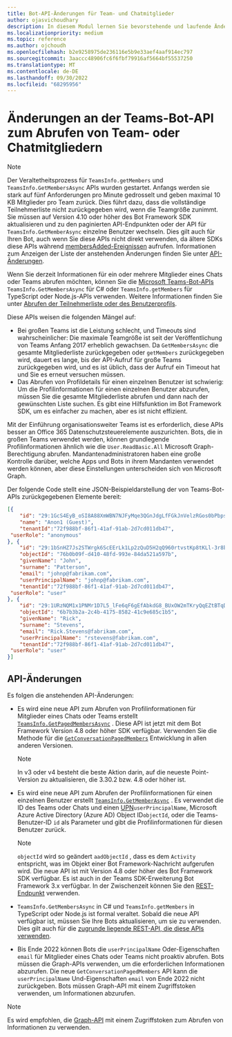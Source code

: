 ```yaml
---
title: Bot-API-Änderungen für Team- und Chatmitglieder
author: ojasvichoudhary
description: In diesem Modul lernen Sie bevorstehende und laufende Änderungen an den Bot-APIs kennen, die zum Abrufen von Mitgliedern von Teams und Chats verwendet werden.
ms.localizationpriority: medium
ms.topic: reference
ms.author: ojchoudh
ms.openlocfilehash: b2e9258975de236116e5b9e33aef4aaf914ec797
ms.sourcegitcommit: 3aaccc48906fc6f6fbf79916af5664bf55537250
ms.translationtype: MT
ms.contentlocale: de-DE
ms.lasthandoff: 09/30/2022
ms.locfileid: "68295956"
---
```

# <a name="teams-bot-api-changes-to-fetch-team-or-chat-members"></a>Änderungen an der Teams-Bot-API zum Abrufen von Team- oder Chatmitgliedern

>[!NOTE]
> Der Veraltetheitsprozess für `TeamsInfo.getMembers` und `TeamsInfo.GetMembersAsync` APIs wurden gestartet. Anfangs werden sie stark auf fünf Anforderungen pro Minute gedrosselt und geben maximal 10 KB Mitglieder pro Team zurück. Dies führt dazu, dass die vollständige Teilnehmerliste nicht zurückgegeben wird, wenn die Teamgröße zunimmt.
> Sie müssen auf Version 4.10 oder höher des Bot Framework SDK aktualisieren und zu den paginierten API-Endpunkten oder der API für `TeamsInfo.GetMemberAsync` einzelne Benutzer wechseln. Dies gilt auch für Ihren Bot, auch wenn Sie diese APIs nicht direkt verwenden, da ältere SDKs diese APIs während [membersAdded-Ereignissen](../bots/how-to/conversations/subscribe-to-conversation-events.md#members-added) aufrufen. Informationen zum Anzeigen der Liste der anstehenden Änderungen finden Sie unter [API-Änderungen](team-chat-member-api-changes.md#api-changes).

Wenn Sie derzeit Informationen für ein oder mehrere Mitglieder eines Chats oder Teams abrufen möchten, können Sie die [Microsoft Teams-Bot-APIs](/microsoftteams/platform/bots/how-to/get-teams-context?tabs=dotnet#fetch-the-roster-or-user-profile) `TeamsInfo.GetMembersAsync` für C# oder `TeamsInfo.getMembers` für TypeScript oder Node.js-APIs verwenden. Weitere Informationen finden Sie unter [Abrufen der Teilnehmerliste oder des Benutzerprofils](../bots/how-to/get-teams-context.md#fetch-the-roster-or-user-profile).

Diese APIs weisen die folgenden Mängel auf:

* Bei großen Teams ist die Leistung schlecht, und Timeouts sind wahrscheinlicher: Die maximale Teamgröße ist seit der Veröffentlichung von Teams Anfang 2017 erheblich gewachsen. Da `GetMembersAsync` die gesamte Mitgliederliste zurückgegeben oder `getMembers` zurückgegeben wird, dauert es lange, bis der API-Aufruf für große Teams zurückgegeben wird, und es ist üblich, dass der Aufruf ein Timeout hat und Sie es erneut versuchen müssen.
* Das Abrufen von Profildetails für einen einzelnen Benutzer ist schwierig: Um die Profilinformationen für einen einzelnen Benutzer abzurufen, müssen Sie die gesamte Mitgliederliste abrufen und dann nach der gewünschten Liste suchen. Es gibt eine Hilfsfunktion im Bot Framework SDK, um es einfacher zu machen, aber es ist nicht effizient.

Mit der Einführung organisationsweiter Teams ist es erforderlich, diese APIs besser an Office 365 Datenschutzsteuerelemente auszurichten. Bots, die in großen Teams verwendet werden, können grundlegende Profilinformationen ähnlich wie die `User.ReadBasic.All` Microsoft Graph-Berechtigung abrufen. Mandantenadministratoren haben eine große Kontrolle darüber, welche Apps und Bots in ihrem Mandanten verwendet werden können, aber diese Einstellungen unterscheiden sich von Microsoft Graph.

Der folgende Code stellt eine JSON-Beispieldarstellung der von Teams-Bot-APIs zurückgegebenen Elemente bereit:

```json
[{
    "id": "29:1GcS4EyB_oSI8A88XmWBN7NJFyMqe3QGnJdgLfFGkJnVelzRGos0bPbpsfJjcbAD22bmKc4GMbrY2g4JDrrA8vM06X1-cHHle4zOE6U4ttcc",
    "name": "Anon1 (Guest)",
    "tenantId":"72f988bf-86f1-41af-91ab-2d7cd011db47",
 "userRole": "anonymous"
}, {
    "id": "29:1bSnHZ7Js2STWrgk6ScEErLk1Lp2zQuD5H2qQ960rtvstKp8tKLl-3r8b6DoW0QxZimuTxk_kupZ1DBMpvIQQUAZL-PNj0EORDvRZXy8kvWk",
    "objectId": "76b0b09f-d410-48fd-993e-84da521a597b",
    "givenName": "John",
    "surname": "Patterson",
    "email": "johnp@fabrikam.com",
    "userPrincipalName": "johnp@fabrikam.com",
    "tenantId":"72f988bf-86f1-41af-91ab-2d7cd011db47",
 "userRole": "user"
}, {
    "id": "29:1URzNQM1x1PNMr1D7L5_lFe6qF6gEfAbkdG8_BUxOW2mTKryQqEZtBTqDt10-MghkzjYDuUj4KG6nvg5lFAyjOLiGJ4jzhb99WrnI7XKriCs",
    "objectId": "6b7b3b2a-2c4b-4175-8582-41c9e685c1b5",
    "givenName": "Rick",
    "surname": "Stevens",
    "email": "Rick.Stevens@fabrikam.com",
    "userPrincipalName": "rstevens@fabrikam.com",
    "tenantId":"72f988bf-86f1-41af-91ab-2d7cd011db47",
 "userRole": "user"
}]
```

## <a name="api-changes"></a>API-Änderungen

Es folgen die anstehenden API-Änderungen:

* Es wird eine neue API zum Abrufen von Profilinformationen für Mitglieder eines Chats oder Teams erstellt [`TeamsInfo.GetPagedMembersAsync`](/microsoftteams/platform/bots/how-to/get-teams-context?tabs=dotnet#fetch-the-roster-or-user-profile) . Diese API ist jetzt mit dem Bot Framework Version 4.8 oder höher SDK verfügbar. Verwenden Sie die Methode für die [`GetConversationPagedMembers`](/dotnet/api/microsoft.bot.connector.conversationsextensions.getconversationpagedmembersasync?view=botbuilder-dotnet-stable&preserve-view=true) Entwicklung in allen anderen Versionen.

    > [!NOTE]
    > In v3 oder v4 besteht die beste Aktion darin, auf die neueste Point-Version zu aktualisieren, die 3.30.2 bzw. 4.8 oder höher ist.

* Es wird eine neue API zum Abrufen der Profilinformationen für einen einzelnen Benutzer erstellt [`TeamsInfo.GetMemberAsync`](/microsoftteams/platform/bots/how-to/get-teams-context?tabs=dotnet#get-single-member-details) . Es verwendet die ID des Teams oder Chats und einen [UPN](/windows/win32/ad/naming-properties#userprincipalname)`userPrincipalName`, Microsoft Azure Active Directory (Azure AD) Object ID`objectId`, oder die Teams-Benutzer-ID `id` als Parameter und gibt die Profilinformationen für diesen Benutzer zurück.

    > [!NOTE]
    > `objectId` wird so geändert `aadObjectId` , dass es dem `Activity` entspricht, was im Objekt einer Bot Framework-Nachricht aufgerufen wird. Die neue API ist mit Version 4.8 oder höher des Bot Framework SDK verfügbar. Es ist auch in der Teams SDK-Erweiterung Bot Framework 3.x verfügbar. In der Zwischenzeit können Sie den [REST-Endpunkt](/microsoftteams/platform/bots/how-to/get-teams-context?tabs=json#get-single-member-details) verwenden.

* `TeamsInfo.GetMembersAsync` in C# und `TeamsInfo.getMembers` in TypeScript oder Node.js ist formal veraltet. Sobald die neue API verfügbar ist, müssen Sie Ihre Bots aktualisieren, um sie zu verwenden. Dies gilt auch für die [zugrunde liegende REST-API, die diese APIs verwenden](/microsoftteams/platform/bots/how-to/get-teams-context?tabs=json#tabpanel_CeZOj-G++Q_json).
* Bis Ende 2022 können Bots die `userPrincipalName` Oder-Eigenschaften `email` für Mitglieder eines Chats oder Teams nicht proaktiv abrufen. Bots müssen die Graph-APIs verwenden, um die erforderlichen Informationen abzurufen. Die neue `GetConversationPagedMembers` API kann die `userPrincipalName` Und-Eigenschaften `email` von Ende 2022 nicht zurückgeben. Bots müssen Graph-API mit einem Zugriffstoken verwenden, um Informationen abzurufen.

> [!NOTE]
>
> Es wird empfohlen, die [Graph-API](/microsoftteams/platform/resources/team-chat-member-api-changes#api-changes) mit einem Zugriffstoken zum Abrufen von Informationen zu verwenden.
